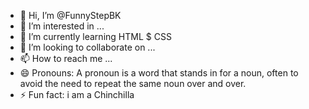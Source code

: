 - 👋 Hi, I’m @FunnyStepBK
- 👀 I’m interested in ...
- 🌱 I’m currently learning HTML $ CSS
- 💞️ I’m looking to collaborate on ...
- 📫 How to reach me ...
- 😄 Pronouns: A pronoun is a word that stands in for a noun, often to avoid the need to repeat the same noun over and over.
- ⚡ Fun fact: i am a Chinchilla

<!---
FunnyStepBK/FunnyStepBK is a ✨ special ✨ repository because its `README.md` (this file) appears on your GitHub profile.
You can click the Preview link to take a look at your changes.
--->
